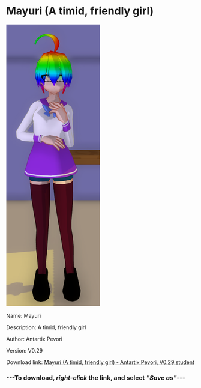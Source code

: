 # Mayuri (A timid, friendly girl)

<img src = "https://raw.githubusercontent.com/Arbiter1223/Daigaku-Gurashi-Custom-Students/master/Students/Files/Mayuri%20(A%20timid%2C%20friendly%20girl).png">

Name: Mayuri

Description: A timid, friendly girl

Author: Antartix Pevori

Version: V0.29

Download link: <a href="https://raw.githubusercontent.com/Arbiter1223/Daigaku-Gurashi-Custom-Students/master/Students/Files/Mayuri%20(A%20timid%2C%20friendly%20girl)%20-%20Antartix%20Pevori%2C%20V0.29.student">Mayuri (A timid, friendly girl) - Antartix Pevori, V0.29.student</a>

### ---**To download, _right-click_ the link, and select _"Save as"_**---
